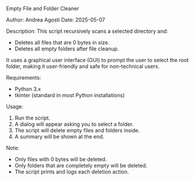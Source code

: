 Empty File and Folder Cleaner

Author: Andrea Agosti
Date: 2025-05-07

Description:
This script recursively scans a selected directory and:
  - Deletes all files that are 0 bytes in size.
  - Deletes all empty folders after file cleanup.

It uses a graphical user interface (GUI) to prompt the user
to select the root folder, making it user-friendly and safe
for non-technical users.

Requirements:
  - Python 3.x
  - tkinter (standard in most Python installations)

Usage:
  1. Run the script.
  2. A dialog will appear asking you to select a folder.
  3. The script will delete empty files and folders inside.
  4. A summary will be shown at the end.

Note:
  - Only files with 0 bytes will be deleted.
  - Only folders that are completely empty will be deleted.
  - The script prints and logs each deletion action.
